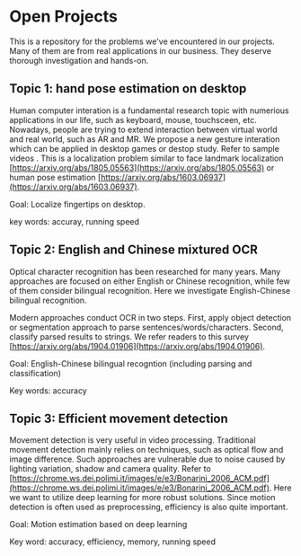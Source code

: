 # Open Projects
This is a repository for the problems we've encountered in our projects. Many of them are from real applications in our business. They deserve thorough investigation and hands-on.

##  Topic 1: hand pose estimation on desktop
Human computer interation is a fundamental research topic with numerious applications in our life, such as keyboard, mouse, touchsceen, etc. Nowadays, people are trying to extend interaction between virtual world and real world, such as AR and MR. We propose a new gesture interation which can be applied in desktop games or destop study. Refer to sample videos [](). This is a localization problem similar to face landmark localization [https://arxiv.org/abs/1805.05563](https://arxiv.org/abs/1805.05563) or human pose estimation [https://arxiv.org/abs/1603.06937](https://arxiv.org/abs/1603.06937).

Goal: Localize fingertips on desktop.

key words: accuray, running speed


## Topic 2: English and Chinese mixtured OCR
Optical character recognition has been researched for many years. Many approaches are focused on either English or Chinese recognition, while few of them consider bilingual recognition. Here we investigate English-Chinese bilingual recognition.

Modern approaches conduct OCR in two steps. First, apply object detection or segmentation approach to parse sentences/words/characters. Second, classify parsed results to strings. We refer readers to this survey [https://arxiv.org/abs/1904.01906](https://arxiv.org/abs/1904.01906).

Goal: English-Chinese bilingual recogntion (including parsing and classification)

Key words: accuracy

## Topic 3: Efficient movement detection
Movement detection is very useful in video processing. Traditional movement detection mainly relies on techniques, such as optical flow and image difference. Such approaches are vulnerable due to noise caused by lighting variation, shadow and camera quality. Refer to [https://chrome.ws.dei.polimi.it/images/e/e3/Bonarini_2006_ACM.pdf](https://chrome.ws.dei.polimi.it/images/e/e3/Bonarini_2006_ACM.pdf). Here we want to utilize deep learning for more robust solutions. Since motion detection is often used as preprocessing, efficiency is also quite important.

Goal: Motion estimation based on deep learning

Key word: accuracy, efficiency, memory, running speed
